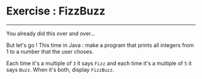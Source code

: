 # Exercise : FizzBuzz

---

You already did this over and over...

But let's go ! This time in Java : make a program that prints all integers from 1 to a number that the user choses.

Each time it's a multiple of `3` it says `Fizz` and each time it's a multiple of `5` it says `Buzz`. When it's both, display `FizzBuzz`.
